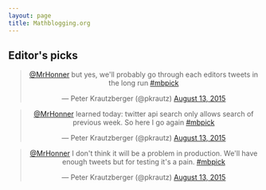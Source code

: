 ```yaml
---
layout: page
title: Mathblogging.org
---
```


## Editor's picks

<blockquote class="twitter-tweet" data-conversation="none" align="center" width="500"><p lang="en" dir="ltr"><a href="https://twitter.com/MrHonner">@MrHonner</a> but yes, we&#39;ll probably go through each editors tweets in the long run <a href="https://twitter.com/hashtag/mbpick?src=hash">#mbpick</a></p>&mdash; Peter Krautzberger (@pkrautz) <a href="https://twitter.com/pkrautz/status/631931637845086210">August 13, 2015</a></blockquote>
<script async src="//platform.twitter.com/widgets.js" charset="utf-8"></script>
<blockquote class="twitter-tweet" align="center" width="500"><p lang="en" dir="ltr"><a href="https://twitter.com/MrHonner">@MrHonner</a> learned today: twitter api search only allows search of previous week. So here I go again <a href="https://twitter.com/hashtag/mbpick?src=hash">#mbpick</a></p>&mdash; Peter Krautzberger (@pkrautz) <a href="https://twitter.com/pkrautz/status/631919477576368128">August 13, 2015</a></blockquote>
<script async src="//platform.twitter.com/widgets.js" charset="utf-8"></script>
<blockquote class="twitter-tweet" data-conversation="none" align="center" width="500"><p lang="en" dir="ltr"><a href="https://twitter.com/MrHonner">@MrHonner</a> I don&#39;t think it will be a problem in production. We&#39;ll have enough tweets but for testing it&#39;s a pain. <a href="https://twitter.com/hashtag/mbpick?src=hash">#mbpick</a></p>&mdash; Peter Krautzberger (@pkrautz) <a href="https://twitter.com/pkrautz/status/631931402683072512">August 13, 2015</a></blockquote>
<script async src="//platform.twitter.com/widgets.js" charset="utf-8"></script>
